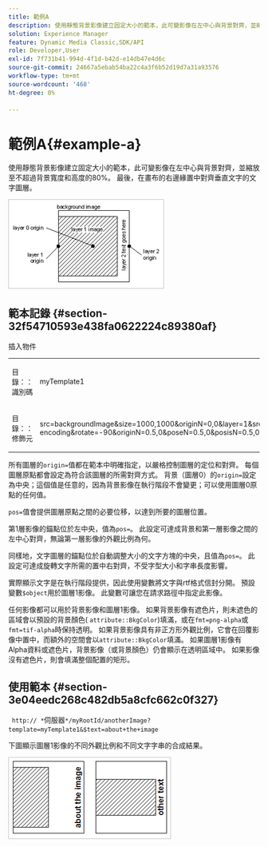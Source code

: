 ```yaml
---
title: 範例A
description: 使用靜態背景影像建立固定大小的範本，此可變影像在左中心與背景對齊，並縮放至不超過背景寬度和高度的80%。 最後，在畫布的右邊緣置中對齊垂直文字的文字圖層。
solution: Experience Manager
feature: Dynamic Media Classic,SDK/API
role: Developer,User
exl-id: 7f731b41-994d-4f1d-b42d-e14db47e4d6c
source-git-commit: 24667a5ebab54ba22c4a3f6b52d19d7a31a93576
workflow-type: tm+mt
source-wordcount: '468'
ht-degree: 0%

---
```


# 範例A{#example-a}

使用靜態背景影像建立固定大小的範本，此可變影像在左中心與背景對齊，並縮放至不超過背景寬度和高度的80%。 最後，在畫布的右邊緣置中對齊垂直文字的文字圖層。

![範例影像](assets/examplea.png)

## 範本記錄 {#section-32f54710593e438fa0622224c89380af}

插入物件

<table id="simpletable_97ECA49445634F59B3F1D100412EFC70"> 
 <tr class="strow"> 
  <td class="stentry"> <p> <span class="codeph">目錄：：識別碼</span> </p> </td> 
  <td class="stentry"> <p> <span class="codeph"> myTemplate1 </span> </p> </td> 
 </tr> 
 <tr class="strow"> 
  <td class="stentry"> <p> <span class="codeph">目錄：：修飾元</span> </p> </td> 
  <td class="stentry"> <p> <span class="codeph"> src=backgroundImage&amp;size=1000,1000&amp;originN=0,0&amp;layer=1&amp;src=$object$&amp;size=800,800&amp;originN=-0.5,0&amp;posN=-0.5,0&amp;layer=2&amp;$text=layer+2+text+goes+here&amp;text=rtf....$text$..rtf-encoding&amp;rotate=-90&amp;originN=0.5,0&amp;poseN=0.5,0&amp;posisN=0.5,0.5,0 </span> </p> </td> 
 </tr> 
</table>

所有圖層的`origin=`值都在範本中明確指定，以嚴格控制圖層的定位和對齊。 每個圖層原點都會設定為符合該圖層的所需對齊方式。 背景（圖層0）的`origin=`設定為中央；這個值是任意的，因為背景影像在執行階段不會變更；可以使用圖層0原點的任何值。

`pos=`值會提供圖層原點之間的必要位移，以達到所要的圖層位置。

第1層影像的錨點位於左中央，值為`pos=`。 此設定可達成背景和第一層影像之間的左中心對齊，無論第一層影像的外觀比例為何。

同樣地，文字圖層的錨點位於自動調整大小的文字方塊的中央，且值為`pos=`。 此設定可達成旋轉文字所需的置中右對齊，不受字型大小和字串長度影響。

實際顯示文字是在執行階段提供，因此使用變數將文字與rtf格式信封分開。 預設變數`$object`用於圖層1影像。 此變數可讓您在請求路徑中指定此影像。

任何影像都可以用於背景影像和圖層1影像。 如果背景影像有遮色片，則未遮色的區域會以預設的背景顏色( `attribute::BkgColor`)填滿，或在`fmt=png-alpha`或`fmt=tif-alpha`時保持透明。 如果背景影像具有非正方形外觀比例，它會在回覆影像中置中，而額外的空間會以`attribute::BkgColor`填滿。 如果圖層1影像有Alpha資料或遮色片，背景影像（或背景顏色）仍會顯示在透明區域中。 如果影像沒有遮色片，則會填滿整個配置的矩形。

## 使用範本 {#section-3e04eedc268c482db5a8cfc662c0f327}

` http:// *`伺服器`*/myRootId/anotherImage?template=myTemplate1&$text=about+the+image`

下圖顯示圖層1影像的不同外觀比例和不同文字字串的合成結果。

![範例複合結果影像](assets/exampleausing.png)
